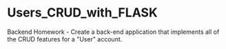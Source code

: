 # Users_CRUD_with_FLASK
 Backend Homework - Create a back-end application that implements all of the CRUD features for a "User" account.
